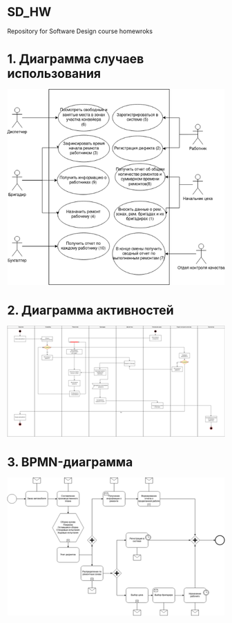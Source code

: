 # SD_HW
Repository for Software Design course homewroks

# 1. Диаграмма случаев использования

![](hw2-1.png)

# 2. Диаграмма активностей

![](hw-2.png)

# 3. BPMN-диаграмма

![](hw2-3.png)
